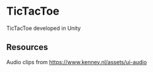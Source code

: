 # TicTacToe

TicTacToe developed in Unity

## Resources

Audio clips from https://www.kenney.nl/assets/ui-audio